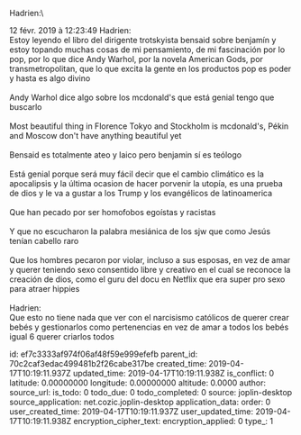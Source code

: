 Hadrien:\

12 févr. 2019 à 12:23:49
Hadrien:\
Estoy leyendo el libro del dirigente trotskyista bensaid sobre benjamín
y estoy topando muchas cosas de mi pensamiento, de mi fascinación por lo
pop, por lo que dice Andy Warhol, por la novela American Gods, por
transmetropolitan, que lo que excita la gente en los productos pop es
poder y hasta es algo divino\
\
Andy Warhol dice algo sobre los mcdonald\'s que está genial tengo que
buscarlo\
\
Most beautiful thing in Florence Tokyo and Stockholm is mcdonald\'s,
Pékin and Moscow don\'t have anything beautiful yet\
\
Bensaid es totalmente ateo y laico pero benjamin sí es teólogo\
\
Está genial porque será muy fácil decir que el cambio climático es la
apocalipsis y la última ocasion de hacer porvenir la utopía, es una
prueba de dios y le va a gustar a los Trump y los evangélicos de
latinoamerica\
\
Que han pecado por ser homofobos egoístas y racistas\
\
Y que no escucharon la palabra mesiánica de los sjw que como Jesús
tenían cabello raro\
\
Que los hombres pecaron por violar, incluso a sus esposas, en vez de
amar y querer teniendo sexo consentido libre y creativo en el cual se
reconoce la creación de dios, como el guru del docu en Netflix que era
super pro sexo para atraer hippies\
\
Hadrien:\
Que esto no tiene nada que ver con el narcisismo católicos de querer
crear bebés y gestionarlos como pertenencias en vez de amar a todos los
bebés igual 6 querer criarlos todos


id: ef7c3333af974f06af48f59e999efefb
parent_id: 70c2caf3edac499481b2f26cabe317be
created_time: 2019-04-17T10:19:11.937Z
updated_time: 2019-04-17T10:19:11.938Z
is_conflict: 0
latitude: 0.00000000
longitude: 0.00000000
altitude: 0.0000
author: 
source_url: 
is_todo: 0
todo_due: 0
todo_completed: 0
source: joplin-desktop
source_application: net.cozic.joplin-desktop
application_data: 
order: 0
user_created_time: 2019-04-17T10:19:11.937Z
user_updated_time: 2019-04-17T10:19:11.938Z
encryption_cipher_text: 
encryption_applied: 0
type_: 1